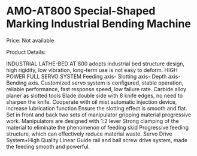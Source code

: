 # AMO-AT800 Special-Shaped Marking Industrial Bending Machine

Price: Not available

Product Details:

INDUSTRIAL LATHE-BED
AT 800 adopts industrial bed structure design, high rigidity, low vibration, long-term use is not easy to deform.
HIGH POWER FULL SERVO SYSTEM
Feeding axis- Slotting axis- Depth axis- Bending axis.
Customized servo system is configured, stable operation, reliable performance, fast response speed, low failure rate.
Carbide alloy planer as slotted tools Blade double side with 8 knife edges, no need to sharpen the knife.
Cooperate with oil mist automatic injection device, increase lubrication function Ensure the slotting effect is smooth and flat.
Set in front and back two sets of manipulator gripping material progressive work. Manipulators are designed with 1:2 lever Strong clamping of the material to eliminate the phenomenon of feeding skid Progressive feeding structure, which can effectively reduce material waste.
Servo Drive System+High Quality Linear Guide rail and ball screw drive system, made the feeding smooth and powerful.